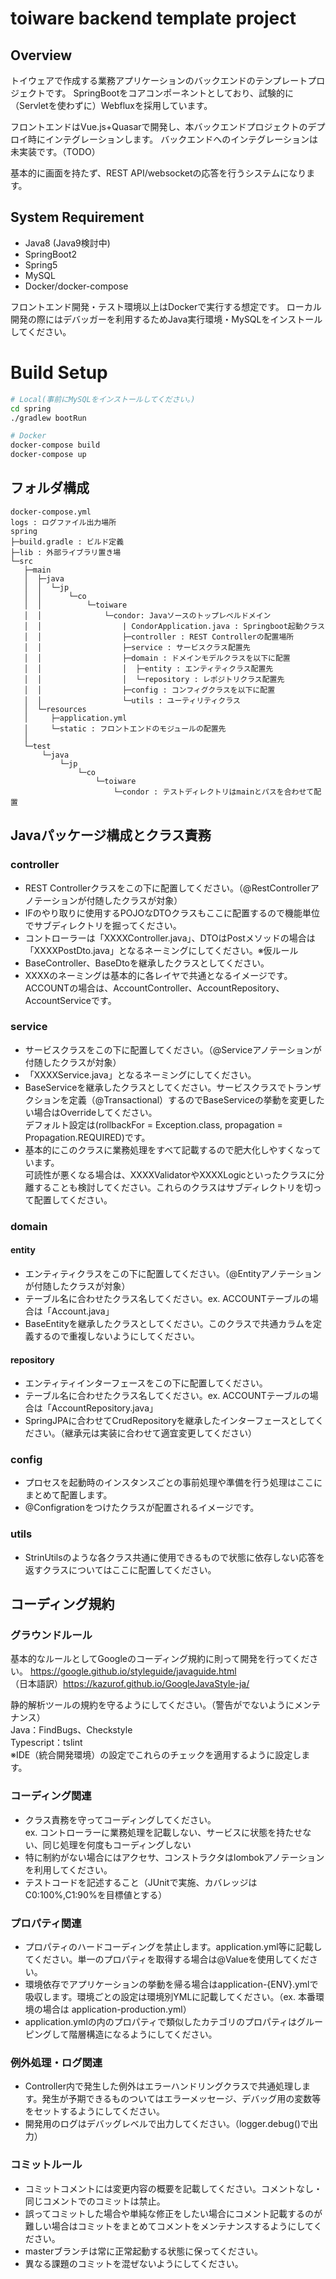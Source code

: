 # toiware backend template project

## Overview
トイウェアで作成する業務アプリケーションのバックエンドのテンプレートプロジェクトです。
SpringBootをコアコンポーネントとしており、試験的に（Servletを使わずに）Webfluxを採用しています。

フロントエンドはVue.js+Quasarで開発し、本バックエンドプロジェクトのデプロイ時にインテグレーションします。
バックエンドへのインテグレーションは未実装です。（TODO）

基本的に画面を持たず、REST API/websocketの応答を行うシステムになります。

## System Requirement
- Java8 (Java9検討中)
- SpringBoot2
- Spring5
- MySQL
- Docker/docker-compose

フロントエンド開発・テスト環境以上はDockerで実行する想定です。
ローカル開発の際にはデバッガーを利用するためJava実行環境・MySQLをインストールしてください。

# Build Setup
```bash
# Local(事前にMySQLをインストールしてください。)
cd spring
./gradlew bootRun

# Docker
docker-compose build
docker-compose up
```

## フォルダ構成
```
docker-compose.yml
logs : ログファイル出力場所  
spring
├─build.gradle : ビルド定義  
├─lib : 外部ライブラリ置き場  
└─src  
   ├─main  
   │  ├─java  
   │  │  └─jp  
   │  │      └─co  
   │  │          └─toiware  
   │  │              └─condor: Javaソースのトップレベルドメイン  
   │  │                  | CondorApplication.java : Springboot起動クラス  
   │  │                  ├─controller : REST Controllerの配置場所  
   │  │                  ├─service : サービスクラス配置先
   │  │                  ├─domain : ドメインモデルクラスを以下に配置  
   │  │                  │  ├─entity : エンティティクラス配置先  
   │  │                  │  └─repository : レポジトリクラス配置先   
   │  │                  ├─config : コンフィグクラスを以下に配置  
   │  │                  └─utils : ユーティリティクラス  
   │  └─resources  
   │     ├─application.yml  
   │     └─static : フロントエンドのモジュールの配置先
   │          
   └─test  
       └─java  
           └─jp  
               └─co  
                   └─toiware  
                       └─condor : テストディレクトリはmainとパスを合わせて配置  
```

## Javaパッケージ構成とクラス責務
### controller
- REST Controllerクラスをこの下に配置してください。（@RestControllerアノテーションが付随したクラスが対象）  
- IFのやり取りに使用するPOJOなDTOクラスもここに配置するので機能単位でサブディレクトリを掘ってください。  
- コントローラーは「XXXXController.java」、DTOはPostメソッドの場合は「XXXXPostDto.java」となるネーミングにしてください。※仮ルール
- BaseController、BaseDtoを継承したクラスとしてください。
- XXXXのネーミングは基本的に各レイヤで共通となるイメージです。ACCOUNTの場合は、AccountController、AccountRepository、AccountServiceです。

### service
- サービスクラスをこの下に配置してください。（@Serviceアノテーションが付随したクラスが対象）  
- 「XXXXService.java」となるネーミングにしてください。
- BaseServiceを継承したクラスとしてください。サービスクラスでトランザクションを定義（@Transactional）するのでBaseServiceの挙動を変更したい場合はOverrideしてください。<br>デフォルト設定は(rollbackFor = Exception.class, propagation = Propagation.REQUIRED)です。
- 基本的にこのクラスに業務処理をすべて記載するので肥大化しやすくなっています。<br>可読性が悪くなる場合は、XXXXValidatorやXXXXLogicといったクラスに分離することも検討してください。これらのクラスはサブディレクトリを切って配置してください。

### domain
#### entity
- エンティティクラスをこの下に配置してください。（@Entityアノテーションが付随したクラスが対象）  
- テーブル名に合わせたクラス名してください。ex. ACCOUNTテーブルの場合は「Account.java」
- BaseEntityを継承したクラスとしてください。このクラスで共通カラムを定義するので重複しないようにしてください。

#### repository
- エンティティインターフェースをこの下に配置してください。
- テーブル名に合わせたクラス名してください。ex. ACCOUNTテーブルの場合は「AccountRepository.java」
- SpringJPAに合わせてCrudRepositoryを継承したインターフェースとしてください。（継承元は実装に合わせて適宜変更してください）

### config
- プロセスを起動時のインスタンスごとの事前処理や準備を行う処理はここにまとめて配置します。
- @Configrationをつけたクラスが配置されるイメージです。

### utils
- StrinUtilsのような各クラス共通に使用できるもので状態に依存しない応答を返すクラスについてはここに配置してください。


## コーディング規約
### グラウンドルール
基本的なルールとしてGoogleのコーディング規約に則って開発を行ってください。
https://google.github.io/styleguide/javaguide.html  
（日本語訳）https://kazurof.github.io/GoogleJavaStyle-ja/

静的解析ツールの規約を守るようにしてください。（警告がでないようにメンテナンス）  
Java：FindBugs、Checkstyle  
Typescript：tslint  
※IDE（統合開発環境）の設定でこれらのチェックを適用するように設定します。  

### コーディング関連
- クラス責務を守ってコーディングしてください。<br>ex. コントローラーに業務処理を記載しない、サービスに状態を持たせない、同じ処理を何度もコーディングしない
- 特に制約がない場合にはアクセサ、コンストラクタはlombokアノテーションを利用してください。
- テストコードを記述すること（JUnitで実施、カバレッジは C0:100%,C1:90%を目標値とする）

### プロパティ関連
- プロパティのハードコーディングを禁止します。application.yml等に記載してください。単一のプロパティを取得する場合は@Valueを使用してください。
- 環境依存でアプリケーションの挙動を帰る場合はapplication-{ENV}.ymlで吸収します。環境ごとの設定は環境別YMLに記載してください。（ex. 本番環境の場合は application-production.yml）
- application.ymlの内のプロパティで類似したカテゴリのプロパティはグルーピングして階層構造になるようにしてください。

### 例外処理・ログ関連
- Controller内で発生した例外はエラーハンドリングクラスで共通処理します。発生が予期できるものついてはエラーメッセージ、デバッグ用の変数等をセットするようにしてください。
- 開発用のログはデバッグレベルで出力してください。（logger.debug()で出力）

### コミットルール
- コミットコメントには変更内容の概要を記載してください。コメントなし・同じコメントでのコミットは禁止。
- 誤ってコミットした場合や単純な修正をしたい場合にコメント記載するのが難しい場合はコミットをまとめてコメントをメンテナンスするようにしてください。
- masterブランチは常に正常起動する状態に保ってください。
- 異なる課題のコミットを混ぜないようにしてください。
